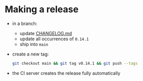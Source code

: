 # Making a release

- in a branch:
  - update [CHANGELOG.md](../CHANGELOG.md)
  - update all occurrences of `0.14.1`
  - ship into `main`
- create a new tag:

  ```bash
  git checkout main && git tag v0.14.1 && git push --tags
  ```
- the CI server creates the release fully automatically
